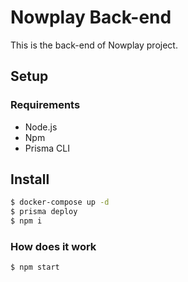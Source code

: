 # Nowplay Back-end
This is the back-end of Nowplay project.

## Setup

### Requirements
- Node.js
- Npm
- Prisma CLI

## Install

```sh
$ docker-compose up -d
$ prisma deploy
$ npm i
```
### How does it work
```sh
$ npm start
```